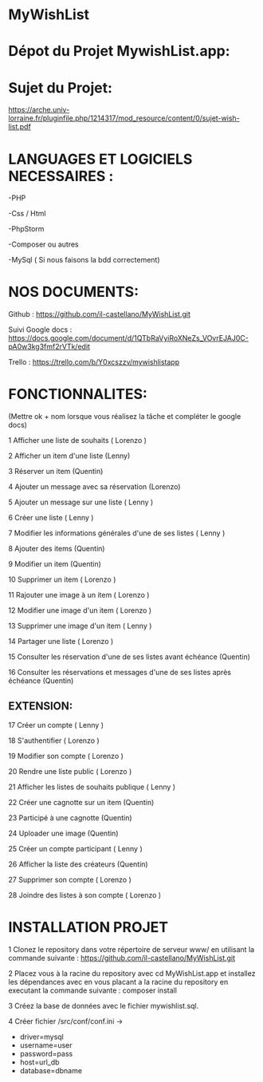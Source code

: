 # MyWishList



# Dépot du Projet MywishList.app:

# Sujet du Projet:
https://arche.univ-lorraine.fr/pluginfile.php/1214317/mod_resource/content/0/sujet-wish-list.pdf





# LANGUAGES ET LOGICIELS NECESSAIRES :</u>



-PHP

-Css / Html

-PhpStorm

-Composer ou autres

-MySql ( Si nous faisons la bdd correctement)



# NOS DOCUMENTS:

Github : https://github.com/il-castellano/MyWishList.git

Suivi Google docs : 
https://docs.google.com/document/d/1QTbRaVyiRoXNeZs_VOvrEJAJ0C-pA0w3kg3fmf2rVTk/edit

Trello : 
https://trello.com/b/Y0xcszzv/mywishlistapp




# FONCTIONNALITES: 


(Mettre ok + nom lorsque vous réalisez la tâche et compléter le google docs)


1 Afficher une liste de souhaits ( Lorenzo )

2 Afficher un item d'une liste  (Lenny)

3 Réserver un item  (Quentin)

4 Ajouter un message avec sa réservation (Lorenzo)

5 Ajouter un message sur une liste  ( Lenny )

6 Créer une liste ( Lenny )

7 Modifier les informations générales d'une de ses listes ( Lenny )

8 Ajouter des items (Quentin)


9 Modifier un item (Quentin)

10 Supprimer un item ( Lorenzo )

11 Rajouter une image à un item ( Lorenzo )

12 Modifier une image d'un item ( Lorenzo )

13 Supprimer une image d'un item ( Lenny )

14 Partager une liste ( Lorenzo )

15 Consulter les réservation d'une de ses listes avant échéance (Quentin)

16 Consulter les réservations et messages d'une de ses listes après échéance (Quentin)


## EXTENSION:


17 Créer un compte ( Lenny )

18 S'authentifier ( Lorenzo )

19 Modifier son compte ( Lorenzo )

20 Rendre une liste public ( Lorenzo )

21 Afficher les listes de souhaits publique ( Lenny )

22 Créer une cagnotte sur un item (Quentin)

23 Participé à une cagnotte (Quentin)

24 Uploader une image (Quentin)

25 Créer un compte participant ( Lenny )

26 Afficher la liste des créateurs (Quentin)

27 Supprimer son compte ( Lorenzo )

28 Joindre des listes à son compte  ( Lorenzo )

# INSTALLATION PROJET 

1 Clonez le repository dans votre répertoire de serveur www/ en utilisant la commande suivante :
https://github.com/il-castellano/MyWishList.git

2 Placez vous à la racine du repository avec cd MyWishList.app et installez les dépendances avec en vous placant a la racine du repository en executant la commande suivante :
composer install

3 Créez la base de données avec le fichier mywishlist.sql.

4 Créer fichier /src/conf/conf.ini ->

 - driver=mysql
 - username=user
 - password=pass
 - host=url_db
 - database=dbname





